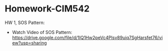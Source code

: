 # Homework-CIM542

HW 1, SOS Pattern:

- Watch Video of SOS Pattern: https://drive.google.com/file/d/1IQ1Hw2peVc4Plsv89uiq7SgHarsfet76/view?usp=sharing

